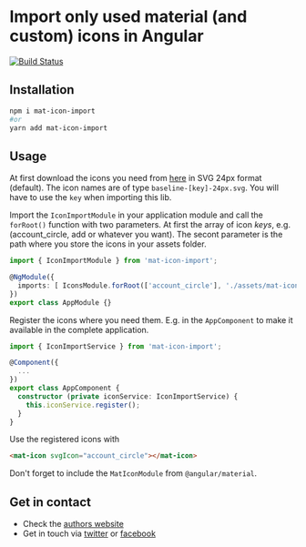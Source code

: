 # Import only used material (and custom) icons in Angular

[![Build Status](https://travis-ci.org/ngfelixl/ng-libraries.svg?branch=master)](https://travis-ci.org/ngfelixl/ng-libraries)

## Installation

```sh
npm i mat-icon-import
#or
yarn add mat-icon-import
```

## Usage

At first download the icons you need from [here](https://material.io/tools/icons?style=baseline) in SVG 24px format (default). The icon names are of type `baseline-[key]-24px.svg`. You will have to use the `key` when importing this lib.

Import the `IconImportModule` in your application module and call the `forRoot()` function with two parameters. At first the array of icon *keys*, e.g. (account_circle, add or whatever you want). The secont parameter is the path where you store the icons in your assets folder.

```typescript
import { IconImportModule } from 'mat-icon-import';

@NgModule({
  imports: [ IconsModule.forRoot(['account_circle'], './assets/mat-icons') ]
})
export class AppModule {}
```

Register the icons where you need them. E.g. in the `AppComponent` to make it available in the complete application.

```typescript
import { IconImportService } from 'mat-icon-import';

@Component({
  ...
})
export class AppComponent {
  constructor (private iconService: IconImportService) {
    this.iconService.register();
  }
}
```

Use the registered icons with

```html
<mat-icon svgIcon="account_circle"></mat-icon>
```

Don't forget to include the `MatIconModule` from `@angular/material`.

## Get in contact

- Check the [authors website](https://felixlemke.com)
- Get in touch via [twitter](https://twitter.com/ngfelixl) or [facebook](https://www.facebook.com/ngfelixlemke/)